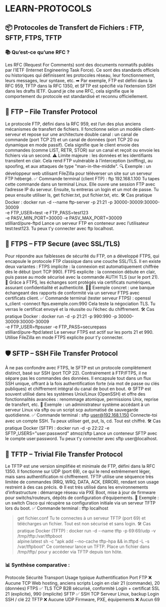 # LEARN-PROTOCOLS

## 📦 Protocoles de Transfert de Fichiers : FTP, SFTP, FTPS, TFTP

### 📚 Qu’est-ce qu’une RFC ?
Les RFC (Request For Comments) sont des documents normatifs publiés par l’IETF (Internet Engineering Task Force). Ce sont des standards officiels ou historiques qui définissent les protocoles réseau, leur fonctionnement, leurs messages, leur syntaxe, etc.
➡ Par exemple, FTP est défini dans la RFC 959, TFTP dans la RFC 1350, et SFTP est spécifié via l’extension SSH dans les drafts IETF.
Quand je cite une RFC, cela signifie que le comportement du protocole est standardisé et reconnu officiellement.

## 🧱 FTP – File Transfer Protocol
Le protocole FTP, défini dans la RFC 959, est l’un des plus anciens mécanismes de transfert de fichiers. Il fonctionne selon un modèle client-serveur et repose sur une architecture double canal : un canal de commande (port TCP 21) et un canal de données (port TCP 20 ou dynamique en mode passif). Cela signifie que le client envoie des commandes (comme LIST, RETR, STOR) sur un canal et reçoit ou envoie les fichiers via un second.
⚠️ Limite majeure : les données et les identifiants transitent en clair. Cela rend FTP vulnérable à l’interception (sniffing), au spoofing, et aux attaques de type "man-in-the-middle".
🔍 Exemple : un développeur web utilisant FileZilla pour téléverser un site sur un serveur FTP hébergé.
✅ Commande terminal (client FTP) :
ftp 192.168.1.100
Tu tapes cette commande dans un terminal Linux. Elle ouvre une session FTP avec l’adresse IP du serveur. Ensuite, tu entreras un login et un mot de passe. Tu peux ensuite utiliser ls, get fichier.txt, put fichier.txt, etc.
🛠️ Cas pratique Docker :
docker run -d --name ftp-server -p 21:21 -p 30000-30009:30000-30009 \
    -e FTP_USER=test -e FTP_PASS=test123 \
    -e PASV_MIN_PORT=30000 -e PASV_MAX_PORT=30009 \
    stilliard/pure-ftpd
Lance un serveur FTP en conteneur avec l’utilisateur test:test123. Tu peux t’y connecter avec ftp localhost.

## 🔐 FTPS – FTP Secure (avec SSL/TLS)
Pour répondre aux faiblesses de sécurité du FTP, on a développé FTPS, qui encapsule le protocole FTP classique dans une couche SSL/TLS. Il en existe deux variantes :
FTPS implicite : la connexion est automatiquement chiffrée dès le début (port TCP 990).
FTPS explicite : la connexion débute en clair, puis passe au mode sécurisé avec la commande AUTH TLS (sur le port 21).
🔐 Grâce à FTPS, les échanges sont protégés via certificats numériques, assurant confidentialité et authenticité.
👨‍🏫 Exemple concret : une banque échangeant des rapports de conformité via un serveur FTPS avec certificats client.
✅ Commande terminal (tester serveur FTPS) :
openssl s_client -connect ftps.exemple.com:990
Cela teste la négociation TLS. Tu verras le certificat envoyé et la réussite ou l’échec du chiffrement.
🛠️ Cas pratique Docker :
docker run -d -p 21:21 -p 990:990 -p 30000-30009:30000-30009 \
    -e FTP_USER=ftpsuser -e FTP_PASS=securepass \
    stilliard/pure-ftpd:latest
Le serveur FTPS est actif sur les ports 21 et 990. Utilise FileZilla en mode FTPS explicite pour t’y connecter.

## 🛡️ SFTP – SSH File Transfer Protocol
À ne pas confondre avec FTPS, le SFTP est un protocole complètement distinct, basé sur SSH (port TCP 22). Contrairement à FTP/FTPS, il ne sépare pas les commandes des données. Il encapsule tout dans un flux SSH unique, offrant à la fois authentification forte (via mot de passe ou clés publiques) et chiffrement intégral du canal de bout en bout.
⚙️ SFTP est souvent utilisé dans les systèmes Unix/Linux (OpenSSH) et offre des fonctionnalités avancées : renommage atomique, permissions Unix, reprise de transfert, etc.
🔐 Exemple : un administrateur système accédant à un serveur Linux via sftp ou un script scp automatisé de sauvegarde quotidienne.
✅ Commande terminal :
sftp user@192.168.1.150
Connecte-toi avec un compte SSH. Tu peux utiliser get, put, ls, cd. Tout est chiffré.
🛠️ Cas pratique Docker (SFTP) :
docker run -d -p 22:22 -e SFTP_USERS="user:password" atmoz/sftp
Lance un conteneur SFTP avec le compte user:password. Tu peux t’y connecter avec sftp user@localhost.

## 📡 TFTP – Trivial File Transfer Protocol
Le TFTP est une version simplifiée et minimale de FTP, défini dans la RFC 1350. Il fonctionne sur UDP (port 69), ce qui le rend extrêmement léger, mais sans authentification ni chiffrement. TFTP utilise une séquence très limitée de commandes (RRQ, WRQ, DATA, ACK, ERROR), rendant son usage restreint à des cas précis.
⚙️ Il est très utilisé dans les environnements d’infrastructure : démarrage réseau via PXE Boot, mise à jour de firmware pour switchs/routeurs, dépôts de configuration d’équipements.
🧪 Exemple : un switch Cisco qui récupère sa configuration initiale via un serveur TFTP lors du boot.
✅ Commande terminal :
tftp localhost
> get fichier.conf
Tu te connectes à un serveur TFTP (port 69) et télécharges un fichier. Tout est non sécurisé et sans login.
🛠️ Cas pratique Docker (TFTP) :
docker run -d --name tftp -p 69:69/udp -v /tmp/tftp:/var/tftpboot \
    alpine:latest sh -c "apk add --no-cache tftp-hpa && in.tftpd -L -s /var/tftpboot"
Ce conteneur lance un TFTP. Place un fichier dans /tmp/tftp/ pour y accéder via TFTP depuis ton hôte.

### 📊 Synthèse comparative :
Protocole	Sécurité	Transport	Usage typique	Authentification	Port
FTP	❌ Aucune	TCP	Web hosting, anciens scripts	Login en clair	21 (commande), 20 (données)
FTPS	✅ TLS	TCP	B2B sécurisé, conformité	Login + certificat SSL	21 (explicite), 990 (implicite)
SFTP	✅ SSH	TCP	Serveur Linux, backup	Login SSH / clé	22
TFTP	❌ Aucune	UDP	Firmware, PXE, équipements	❌ Aucun	69



